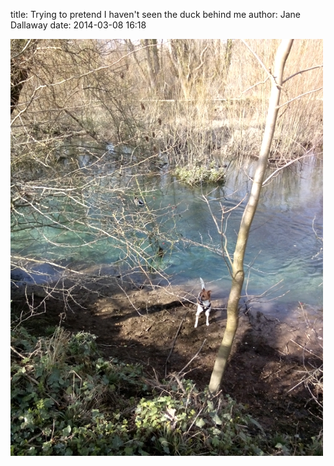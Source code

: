 
title: Trying to pretend I haven't seen the duck behind me
author: Jane Dallaway
date: 2014-03-08 16:18

<div><a href="/media/tp_IMG_20140308_125805.jpg"><img src="/media/tp_thumb_IMG_20140308_125805.jpg" width="500" height="667"/></a></div>


  
      